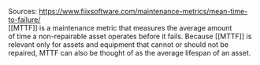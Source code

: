 Sources:
https://www.fiixsoftware.com/maintenance-metrics/mean-time-to-failure/
\
[[MTTF]] is a maintenance metric that measures the average amount of time a non-repairable asset operates before it fails. Because [[MTTF]] is relevant only for assets and equipment that cannot or should not be repaired, MTTF can also be thought of as the average lifespan of an asset.
